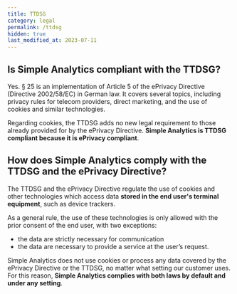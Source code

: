 ```yaml
---
title: TTDSG
category: legal
permalink: /ttdsg
hidden: true
last_modified_at: 2023-07-11
---
```


## Is Simple Analytics compliant with the TTDSG?

Yes. § 25 is an implementation of Article 5 of the ePrivacy Directive (Directive 2002/58/EC) in German law. It covers several topics, including privacy rules for telecom providers, direct marketing, and the use of cookies and similar technologies.

Regarding cookies, the TTDSG adds no new legal requirement to those already provided for by the ePrivacy Directive. **Simple Analytics is TTDSG compliant because it is ePrivacy compliant**.

## How does Simple Analytics comply with the TTDSG and the ePrivacy Directive?

The TTDSG and the ePrivacy Directive regulate the use of cookies and other technologies which access data **stored in the end user's terminal equipment**, such as device trackers.

As a general rule, the use of these technologies is only allowed with the prior consent of the end user, with two exceptions:

-   the data are strictly necessary for communication
-   the data are necessary to provide a service at the user’s request.

Simple Analytics does not use cookies or process any data covered by the ePrivacy Directive or the TTDSG, no matter what setting our customer uses. For this reason, **Simple Analytics complies with both laws by default and under any setting**.
